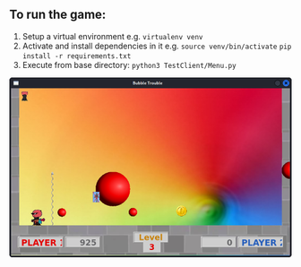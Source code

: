 ## To run the game:
1. Setup a virtual environment 
	e.g. `virtualenv venv`
2. Activate and install dependencies in it
	e.g. `source venv/bin/activate` `pip install -r requirements.txt`
3. Execute from base directory: `python3 TestClient/Menu.py`

![Preview image](Images/preview.png)

